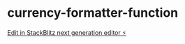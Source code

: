 # currency-formatter-function

[Edit in StackBlitz next generation editor ⚡️](https://stackblitz.com/~/github.com/Caisere/currency-formatter-function)